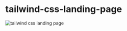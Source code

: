 ﻿# tailwind-css-landing-page
 

![tailwind css landing page](https://github.com/mdalmamunit427/tailwind-css-landing-page/assets/96342744/10d5edde-5e51-44ef-95ed-d88fb6cac1aa)
